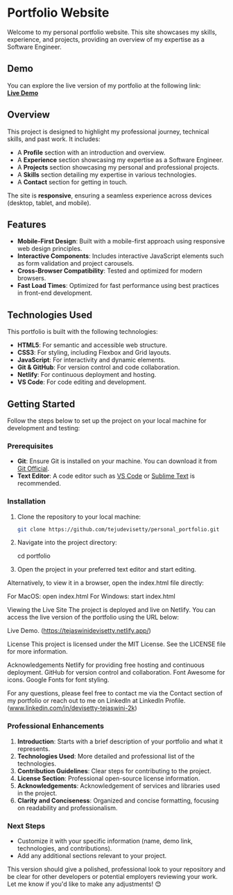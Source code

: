 # Portfolio Website

Welcome to my personal portfolio website. This site showcases my skills, experience, and projects, providing an overview of my expertise as a Software Engineer.

## Demo

You can explore the live version of my portfolio at the following link:  
[**Live Demo**](https://tejaswinidevisetty.netlify.app/)

## Overview

This project is designed to highlight my professional journey, technical skills, and past work. It includes:

- A **Profile** section with an introduction and overview.
- A **Experience** section showcasing my expertise as a Software Engineer.
- A **Projects** section showcasing my personal and professional projects.
- A **Skills** section detailing my expertise in various technologies.
- A **Contact** section for getting in touch.

The site is **responsive**, ensuring a seamless experience across devices (desktop, tablet, and mobile).

## Features

- **Mobile-First Design**: Built with a mobile-first approach using responsive web design principles.
- **Interactive Components**: Includes interactive JavaScript elements such as form validation and project carousels.
- **Cross-Browser Compatibility**: Tested and optimized for modern browsers.
- **Fast Load Times**: Optimized for fast performance using best practices in front-end development.

## Technologies Used

This portfolio is built with the following technologies:

- **HTML5**: For semantic and accessible web structure.
- **CSS3**: For styling, including Flexbox and Grid layouts.
- **JavaScript**: For interactivity and dynamic elements.
- **Git & GitHub**: For version control and code collaboration.
- **Netlify**: For continuous deployment and hosting.
- **VS Code**: For code editing and development.

## Getting Started

Follow the steps below to set up the project on your local machine for development and testing:

### Prerequisites

- **Git**: Ensure Git is installed on your machine. You can download it from [Git Official](https://git-scm.com/).
- **Text Editor**: A code editor such as [VS Code](https://code.visualstudio.com/) or [Sublime Text](https://www.sublimetext.com/) is recommended.

### Installation

1. Clone the repository to your local machine:

   ```bash
   git clone https://github.com/tejudevisetty/personal_portfolio.git

2. Navigate into the project directory:

   cd portfolio
3. Open the project in your preferred text editor and start editing.

Alternatively, to view it in a browser, open the index.html file directly:

For MacOS: open index.html
For Windows: start index.html

Viewing the Live Site
The project is deployed and live on Netlify. You can access the live version of the portfolio using the URL below:

Live Demo.
(https://tejaswinidevisetty.netlify.app/)

License
This project is licensed under the MIT License. See the LICENSE file for more information.

Acknowledgements
Netlify for providing free hosting and continuous deployment.
GitHub for version control and collaboration.
Font Awesome for icons.
Google Fonts for font styling.

For any questions, please feel free to contact me via the Contact section of my portfolio or reach out to me on LinkedIn at LinkedIn Profile.(www.linkedin.com/in/devisetty-tejaswini-2k)


### **Professional Enhancements**
1. **Introduction**: Starts with a brief description of your portfolio and what it represents.
2. **Technologies Used**: More detailed and professional list of the technologies.
3. **Contribution Guidelines**: Clear steps for contributing to the project.
4. **License Section**: Professional open-source license information.
5. **Acknowledgements**: Acknowledgement of services and libraries used in the project.
6. **Clarity and Conciseness**: Organized and concise formatting, focusing on readability and professionalism.

### **Next Steps**
- Customize it with your specific information (name, demo link, technologies, and contributions).
- Add any additional sections relevant to your project.

This version should give a polished, professional look to your repository and be clear for other developers or potential employers reviewing your work. Let me know if you'd like to make any adjustments! 😊
